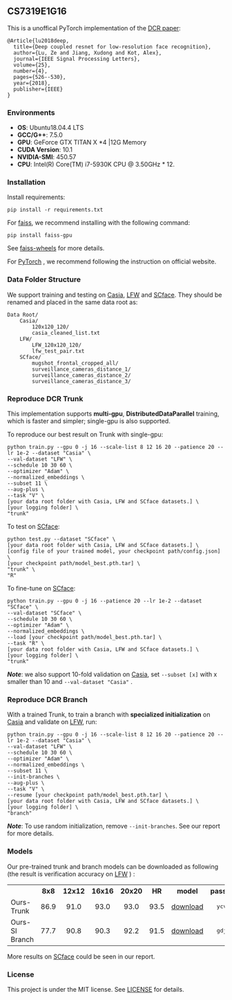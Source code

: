 ## CS7319E1G16

This is a unoffical PyTorch implementation of the [DCR paper](https://ieeexplore.ieee.org/abstract/document/8303213/):
```
@Article{lu2018deep,
  title={Deep coupled resnet for low-resolution face recognition},
  author={Lu, Ze and Jiang, Xudong and Kot, Alex},
  journal={IEEE Signal Processing Letters},
  volume={25},
  number={4},
  pages={526--530},
  year={2018},
  publisher={IEEE}
}
```

### Environments

- **OS**: Ubuntu18.04.4 LTS
- **GCC/G++**: 7.5.0
- **GPU**: GeForce GTX TITAN X *4 |12G Memory
- **CUDA Version**: 10.1
- **NVIDIA-SMI**: 450.57
- **CPU**: Intel(R) Core(TM) i7-5930K CPU @ 3.50GHz * 12.

### Installation

Install requirements:
```
pip install -r requirements.txt
```

For [faiss](https://github.com/facebookresearch/faiss), we recommend installing with the following command:

```
pip install faiss-gpu
```

See [faiss-wheels](https://github.com/kyamagu/faiss-wheels) for more details.

For [PyTorch](https://pytorch.org/) , we recommend following the instruction on official website.

### Data Folder Structure

We support training and testing on [Casia](https://jbox.sjtu.edu.cn/l/fJ6wsU), [LFW](https://jbox.sjtu.edu.cn/l/pn3mat) and [SCface](https://jbox.sjtu.edu.cn/l/b1kNW8 ). They should be renamed and placed in the same data root as:

```
Data Root/
	Casia/
		120x120_120/
		casia_cleaned_list.txt
	LFW/
		LFW_120x120_120/
		lfw_test_pair.txt
	SCface/
		mugshot_frontal_cropped_all/
		surveillance_cameras_distance_1/
		surveillance_cameras_distance_2/
		surveillance_cameras_distance_3/
```

### Reproduce DCR Trunk

This implementation supports **multi-gpu**, **DistributedDataParallel** training, which is faster and simpler; single-gpu is also supported.

To reproduce our best result on Trunk with single-gpu:
```
python train.py --gpu 0 -j 16 --scale-list 8 12 16 20 --patience 20 --lr 1e-2 --dataset "Casia" \
--val-dataset "LFW" \
--schedule 10 30 60 \
--optimizer "Adam" \
--normalized_embeddings \
--subset 11 \
--aug-plus \
--task "V" \
[your data root folder with Casia, LFW and SCface datasets.] \
[your logging folder] \
"trunk"

```
To test on [SCface](https://www.scface.org/):

```
python test.py --dataset "SCface" \
[your data root folder with Casia, LFW and SCface datasets.] \
[config file of your trained model, your checkpoint path/config.json] \
[your checkpoint path/model_best.pth.tar] \
"trunk" \
"R"
```

To fine-tune on  [SCface](https://www.scface.org/):

```
python train.py --gpu 0 -j 16 --patience 20 --lr 1e-2 --dataset "SCface" \
--val-dataset "SCface" \
--schedule 10 30 60 \
--optimizer "Adam" \
--normalized_embeddings \
--load [your checkpoint path/model_best.pth.tar] \
--task "R" \
[your data root folder with Casia, LFW and SCface datasets.] \
[your logging folder] \
"trunk"
```



***Note***: we also support 10-fold validation on [Casia](https://pgram.com/dataset/casia-webface/), set `--subset [x]` with x smaller than 10 and `--val-dataset "Casia"` .


### Reproduce DCR Branch

With a trained Trunk, to train a branch with **specialized initialization** on  [Casia](https://pgram.com/dataset/casia-webface/) and validate on [LFW](http://vis-www.cs.umass.edu/lfw/), run:
```
python train.py --gpu 0 -j 16 --scale-list 8 12 16 20 --patience 20 --lr 1e-2 --dataset "Casia" \
--val-dataset "LFW" \
--schedule 10 30 60 \
--optimizer "Adam" \
--normalized_embeddings \
--subset 11 \
--init-branches \
--aug-plus \
--task "V" \
--resume [your checkpoint path/model_best.pth.tar] \
[your data root folder with Casia, LFW and SCface datasets.] \
[your logging folder] \
"branch"
```



***Note***: To use random initialization, remove `--init-branches`. See our report for more details.




### Models

Our pre-trained trunk and branch models can be downloaded as following (the result is verification accuracy on [LFW](http://vis-www.cs.umass.edu/lfw/) ) :
<table><tbody>
<!-- START TABLE -->
<!-- TABLE HEADER -->
<th valign="bottom"></th>
<th valign="bottom">8x8</th>
<th valign="bottom">12x12</th>
<th valign="bottom">16x16</th>
<th valign="bottom">20x20</th>
<th valign="bottom">HR</th>
<th valign="bottom">model</th>
<th valign="bottom">passwd</th>
<!-- TABLE BODY -->
<tr><td align="left">Ours-Trunk</a></td>
<td align="center">86.9</td>
<td align="center">91.0</td>
<td align="center">93.0</td>
<td align="center">93.0</td>
<td align="center">93.5</td>
<td align="center"><a href="https://pan.baidu.com/s/1SZc15GF-YlPSNA3DrxAGcA">download</a></td>
<td align="center"><tt>ycvw</tt></td>
</tr>
<tr><td align="left">Ours-SI Branch</a></td>
<td align="center">77.7</td>
<td align="center">90.8</td>
<td align="center">90.3</td>
<td align="center">92.2</td>
<td align="center">91.5</td>
<td align="center"><a href="https://pan.baidu.com/s/1tSZ_ZF2Ppa3fmUWKkugDTA">download</a></td>
<td align="center"><tt>gdjh</tt></td>
</tr>
</tbody></table>

More results on [SCface](https://www.scface.org/) could be seen in our report.




### License

This project is under the MIT license. See [LICENSE](LICENSE) for details.



